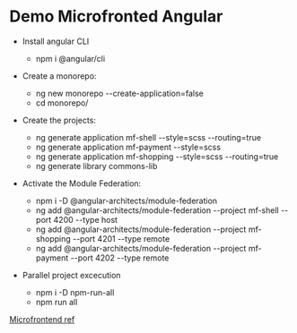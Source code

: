 # Demo Microfronted Angular

- Install angular CLI 
    - npm i @angular/cli

- Create a monorepo: 
    - ng new monorepo --create-application=false
    - cd monorepo/

- Create the projects:
    - ng generate application mf-shell --style=scss --routing=true
    - ng generate application mf-payment --style=scss
    - ng generate application mf-shopping --style=scss --routing=true
    - ng generate library commons-lib

- Activate the Module Federation: 
    - npm i -D @angular-architects/module-federation
    - ng add @angular-architects/module-federation --project mf-shell --port 4200 --type host
    - ng add @angular-architects/module-federation --project mf-shopping --port 4201 --type remote
    - ng add @angular-architects/module-federation --project mf-payment --port 4202 --type remote

- Parallel project excecution 
    - npm i -D npm-run-all
    - npm run all 

[Microfrontend ref](https://www.youtube.com/watch?v=Ke3YO2cGk7k)